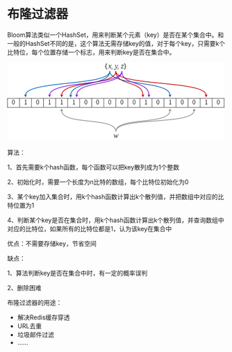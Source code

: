 # 布隆过滤器

Bloom算法类似一个HashSet，用来判断某个元素（key）是否在某个集合中。和一般的HashSet不同的是，这个算法无需存储key的值，对于每个key，只需要k个比特位，每个位置存储一个标志，用来判断key是否在集合中。



![img](assets/2012071317402283.png)

算法：

1、首先需要k个hash函数，每个函数可以把key散列成为1个整数

2、初始化时，需要一个长度为n比特的数组，每个比特位初始化为0

3、某个key加入集合时，用k个hash函数计算出k个散列值，并把数组中对应的比特位置为1

4、判断某个key是否在集合时，用k个hash函数计算出k个散列值，并查询数组中对应的比特位，如果所有的比特位都是1，认为该key在集合中



优点：不需要存储key，节省空间

缺点：

1、算法判断key是否在集合中时，有一定的概率误判

2、删除困难



布隆过滤器的用途：

- 解决Redis缓存穿透
- URL去重
- 垃圾邮件过滤
- ……